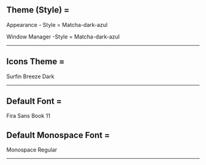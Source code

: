 ## Theme (Style) = 

Appearance - Style = Matcha-dark-azul

Window Manager -Style = Matcha-dark-azul

---

## Icons Theme = 

Surfin Breeze Dark

---

## Default Font = 

Fira Sans Book 11

## Default Monospace Font = 

 Monospace Regular

---
